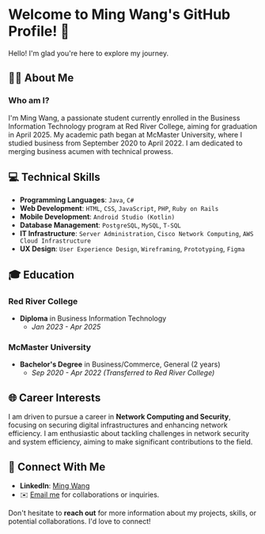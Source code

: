 # Welcome to Ming Wang's GitHub Profile! 🌟

Hello! I'm glad you're here to explore my journey.

## 🙋‍♂️ About Me

### Who am I?

I'm Ming Wang, a passionate student currently enrolled in the Business Information Technology program at Red River College, aiming for graduation in April 2025. My academic path began at McMaster University, where I studied business from September 2020 to April 2022. I am dedicated to merging business acumen with technical prowess.

## 💻 Technical Skills

- **Programming Languages**: `Java`, `C#`
- **Web Development**: `HTML`, `CSS`, `JavaScript`, `PHP`, `Ruby on Rails`
- **Mobile Development**: `Android Studio (Kotlin)`
- **Database Management**: `PostgreSQL`, `MySQL`, `T-SQL`
- **IT Infrastructure**: `Server Administration`, `Cisco Network Computing`, `AWS Cloud Infrastructure`
- **UX Design**: `User Experience Design`, `Wireframing`, `Prototyping`, `Figma`

## 🎓 Education

### Red River College
- **Diploma** in Business Information Technology
  - *Jan 2023 - Apr 2025*

### McMaster University
- **Bachelor's Degree** in Business/Commerce, General (2 years)
  - *Sep 2020 - Apr 2022 (Transferred to Red River College)*

## 🌐 Career Interests

I am driven to pursue a career in **Network Computing and Security**, focusing on securing digital infrastructures and enhancing network efficiency. I am enthusiastic about tackling challenges in network security and system efficiency, aiming to make significant contributions to the field.

## 🔗 Connect With Me

- **LinkedIn**: [Ming Wang](https://www.linkedin.com/in/wangm236)
- ✉️ [Email me](mailto\:mingwang@academic.rrc.ca) for collaborations or inquiries.

Don't hesitate to **reach out** for more information about my projects, skills, or potential collaborations. I'd love to connect!

